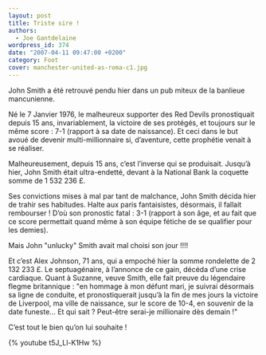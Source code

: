 ```yaml
---
layout: post
title: Triste sire !
authors:
  - Joe Gantdelaine
wordpress_id: 374
date: "2007-04-11 09:47:00 +0200"
category: Foot
cover: manchester-united-as-roma-c1.jpg
---
```


John Smith a été retrouvé pendu hier dans un pub miteux de la banlieue
mancunienne.

Né le 7 Janvier 1976, le malheureux supporter des Red Devils pronostiquait
depuis 15 ans, invariablement, la victoire de ses protégés, et toujours sur le
même score : 7-1 (rapport à sa date de naissance). Et ceci dans le but avoué de
devenir multi-millionnaire si, d’aventure, cette prophétie venait à se réaliser.

Malheureusement, depuis 15 ans, c’est l’inverse qui se produisait. Jusqu’à hier,
John Smith était ultra-endetté, devant à la National Bank la coquette somme de
1 532 236 £.

Ses convictions mises à mal par tant de malchance, John Smith décida hier de
trahir ses habitudes. Halte aux paris fantaisistes, désormais, il fallait
rembourser ! D’où son pronostic fatal : 3-1 (rapport à son âge, et au fait que
ce score permettait quand même à son équipe fétiche de se qualifier pour les
demies).

Mais John "unlucky" Smith avait mal choisi son jour !!!!

Et c’est Alex Johnson, 71 ans, qui a empoché hier la somme rondelette de 2 132
233 £. Le septuagénaire, à l’annonce de ce gain, décéda d’une crise cardiaque.
Quant à Suzanne, veuve Smith, elle fait preuve du légendaire flegme
britannique : "en hommage à mon défunt mari, je suivrai désormais sa ligne de
conduite, et pronostiquerait jusqu’à la fin de mes jours la victoire de
Liverpool, ma ville de naissance, sur le score de 10-4, en souvenir de la date
funeste… Et qui sait ? Peut-être serai-je millionaire dès demain !"

C’est tout le bien qu’on lui souhaite !

{% youtube t5J_Ll-K1Hw %}
